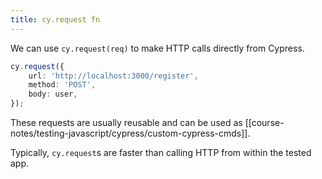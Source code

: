 ```yaml
---
title: cy.request fn
---
```


We can use `cy.request(req)` to make HTTP calls directly from Cypress. 
```ts
cy.request({
    url: 'http://localhost:3000/register',
    method: 'POST',
    body: user,
});
```

These requests are usually reusable and can be used as [[course-notes/testing-javascript/cypress/custom-cypress-cmds]]. 

Typically, `cy.request`s are faster than calling HTTP from within the tested app. 